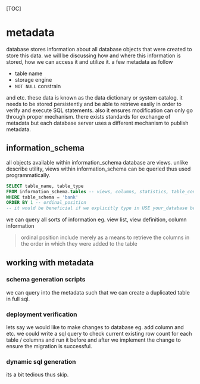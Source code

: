 [TOC]

# metadata

database stores information about all database objects that were created to store this data. we will be discussing how and where this information is stored, how we can access it and utilize it. a few metadata as follow

- table name
- storage engine
- `NOT NULL` constrain

and etc.
these data is known as the data dictionary or system catalog. it needs to be stored persistently and be able to retrieve easily in order to verify and execute SQL statements. also it ensures modification can only go through proper mechanism. there exists standards for exchange of metadata but each database server uses a different mechanism to publish metadata.

## information_schema

all objects available within information_schema database are views. unlike describe utility, views within information_schema can be queried thus used programmatically.

```sql
SELECT table_name, table_type
FROM information_schema.tables -- views, columns, statistics, table_constraints and more
WHERE table_schema = 'bank'
ORDER BY 1 -- ordinal_position
-- it would be beneficial if we explicitly type in USE your_database before checking metadata in GUI
```

we can query all sorts of information eg. view list, view definition, column information 

> ordinal position include merely as a means to retrieve the columns in the order in which they were added to the table

## working with metadata

### schema generation scripts

we can query into the metadata such that we can create a duplicated table in full sql.

### deployment verification

lets say we would like to make changes to database eg. add column and etc. we could write a sql query to check current existing row count for each table / columns and run it before and after we implement the change to ensure the migration is successful.

### dynamic sql generation

its a bit tedious thus skip. 
